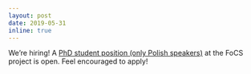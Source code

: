 ```yaml
---
layout: post
date: 2019-05-31
inline: true
---
```


We’re hiring! A [PhD student position (only Polish speakers)](https://ijp.pan.pl/wp-content/uploads/2019/05/doc20190530130120.pdf) at the FoCS project is open. Feel encouraged to apply!
